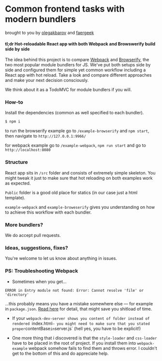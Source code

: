 # Common frontend tasks with modern bundlers

brought to you by [olegakbarov](https://github.com/olegakbarov) and [faergeek](https://github.com/faergeek)

#### tl;dr Hot-reloadable React app with both Webpack and Browswerify build side by side

The idea behind this project is to compare [Webpack](https://webpack.github.io/) and [Browserify](http://browserify.org/), the two most popular module bundlers for JS. We've put both setups side by side and configured them for simple yet common workflow including a React app with hot reload. Take a look and compare different approaches and make your next decision consciously.

We think about it as a TodoMVC for module bundlers if you will.

### How-to

Install the dependencies (common as well specified to each bundler).

```sh
$ npm i
```

to run the browserify example go to `/example-browserify` and `npm start`, then navigate to `http://127.0.0.1:9966/`

for webpack example go to `/example-webpack`, `npm run start` and go to `http://localhost:8080`

### Structure

React app sits in `/src` folder and consists of extremely simple skeleton. You might tweak it just to make sure that hot reloading on both examples work as expected.

`Public` folder is a good old place for statics (in our case just a html template).

`example-webpack` and `example-broweserify` gives you understanding on how to achieve this workflow with each bundler.

### More bundlers?

We do accept pull requests.

### Ideas, suggestions, fixes?

You're welcome to let us know about anything in issues.

### PS: Troubleshooting Webpack

- Sometimes when you get...

```
ERROR in Entry module not found: Error: Cannot resolve 'file' or 'directory'
```

...this probably means you have a mistake somewhere else — for example in `package.json`. [Read here](https://github.com/webpack/karma-webpack/issues/33) for detail, that might save you shitload of time.

- If your `webpack-dev-server shows you content of folder instead of rendered `index.html` — you might need to make sure that you stated proper `contentBase` in `server.js` (hell yes, you have to be explicit!)


- One more thing that i discovered is that the `style-loader` and `css-loader` have to be placed in the root of project. If you install them into `webpack-example` webpack somehow fails to find them and throws error. I couldn't get to the bottom of this and do appreciate help.

